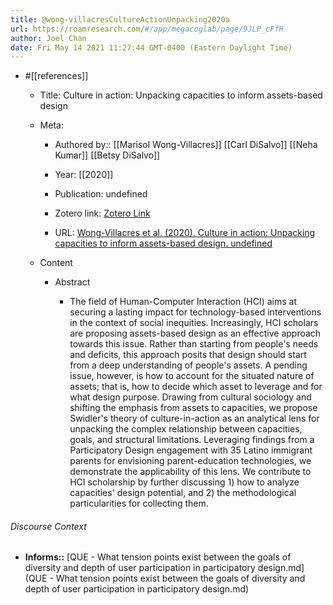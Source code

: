 ```yaml
---
title: @wong-villacresCultureActionUnpacking2020a
url: https://roamresearch.com/#/app/megacoglab/page/9JLP_cFfH
author: Joel Chan
date: Fri May 14 2021 11:27:44 GMT-0400 (Eastern Daylight Time)
---
```


- #[[references]]

    - Title: Culture in action: Unpacking capacities to inform assets-based design

    - Meta:

        - Authored by:: [[Marisol Wong-Villacres]] [[Carl DiSalvo]] [[Neha Kumar]] [[Betsy DiSalvo]]

        - Year: [[2020]]

        - Publication: undefined

        - Zotero link: [Zotero Link](zotero://select/items/7_3LFPF4JT)

        - URL: [Wong-Villacres et al. (2020). Culture in action: Unpacking capacities to inform assets-based design. undefined](https://doi.org/10.1145/3313831.3376329)

    - Content

        - Abstract

            - The field of Human-Computer Interaction (HCI) aims at securing a lasting impact for technology-based interventions in the context of social inequities. Increasingly, HCI scholars are proposing assets-based design as an effective approach towards this issue. Rather than starting from people's needs and deficits, this approach posits that design should start from a deep understanding of people's assets. A pending issue, however, is how to account for the situated nature of assets; that is, how to decide which asset to leverage and for what design purpose. Drawing from cultural sociology and shifting the emphasis from assets to capacities, we propose Swidler's theory of culture-in-action as an analytical lens for unpacking the complex relationship between capacities, goals, and structural limitations. Leveraging findings from a Participatory Design engagement with 35 Latino immigrant parents for envisioning parent-education technologies, we demonstrate the applicability of this lens. We contribute to HCI scholarship by further discussing 1) how to analyze capacities' design potential, and 2) the methodological particularities for collecting them.

###### Discourse Context

- **Informs::** [QUE - What tension points exist between the goals of diversity and depth of user participation in participatory design.md](QUE - What tension points exist between the goals of diversity and depth of user participation in participatory design.md)

